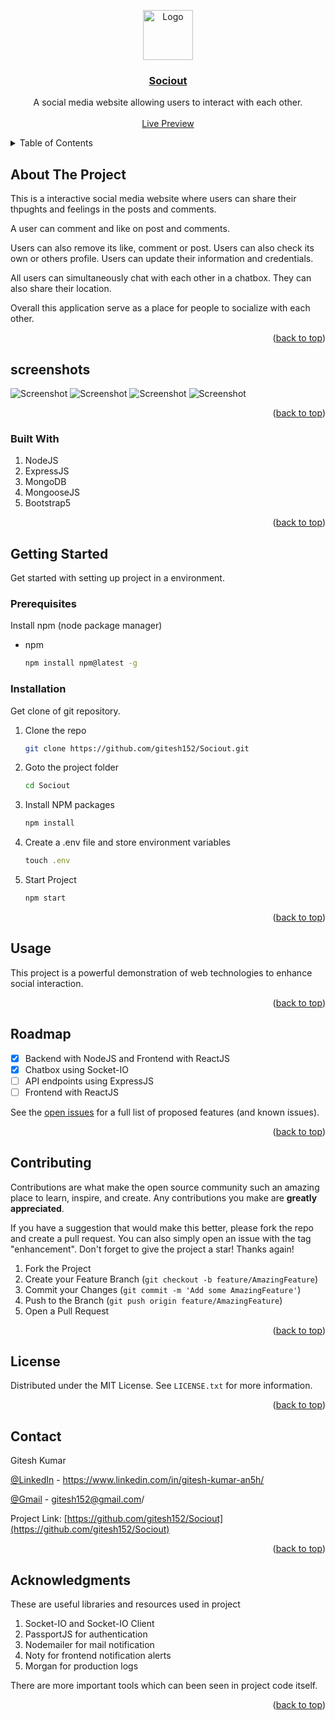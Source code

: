 <a name="readme-top"></a>

<div align="center" >
  <a href="https://github.com/gitesh152/Sociout">
    <img src="https://res.cloudinary.com/dm34wmjlm/image/upload/v1691254039/Sociout%20NodeJS%20Img/img/sociout_kxy5al.png" alt="Logo" width="80" height="80">
    <h3 align="center">Sociout</h3>
  </a>

  <p align="center">
    A social media website allowing users to interact with each other.
    <br />
    <br />
    <a target="_blank" href="https://sociout.onrender.com/" >Live Preview</a>
  </p>
</div>

<!-- TABLE OF CONTENTS -->

<details>
  <summary>Table of Contents</summary>
  <ol>
    <li>
      <a href="#about-the-project">About The Project</a>
      <a href="#screenshots">Screenshots</a>
      <ul>
        <li><a href="#built-with">Built With</a></li>
      </ul>
    </li>
    <li>
      <a href="#getting-started">Getting Started</a>
      <ul>
        <li><a href="#prerequisites">Prerequisites</a></li>
        <li><a href="#installation">Installation</a></li>
      </ul>
    </li>
    <li><a href="#usage">Usage</a></li>
    <li><a href="#roadmap">Roadmap</a></li>
    <li><a href="#contributing">Contributing</a></li>
    <li><a href="#license">License</a></li>
    <li><a href="#contact">Contact</a></li>
    <li><a href="#acknowledgments">Acknowledgments</a></li>
  </ol>
</details>

<!-- ABOUT THE PROJECT -->

## About The Project

This is a interactive social media website where users can share their thpughts and feelings
in the posts and comments.

A user can comment and like on post and comments.

Users can also remove its like, comment or post.
Users can also check its own or others profile.
Users can update their information and credentials.

All users can simultaneously chat with each other in a chatbox.
They can also share their location.

Overall this application serve as a place for people to socialize with each other.

<p align="right">(<a href="#readme-top">back to top</a>)</p>

## screenshots

![Screenshot](https://res.cloudinary.com/dm34wmjlm/image/upload/v1691256226/Sociout%20NodeJS%20Img/SS/HomeInfo_esva4x.png)
![Screenshot](https://res.cloudinary.com/dm34wmjlm/image/upload/v1691256222/Sociout%20NodeJS%20Img/SS/Home_llq4ut.png)
![Screenshot](https://res.cloudinary.com/dm34wmjlm/image/upload/v1691256247/Sociout%20NodeJS%20Img/SS/Profile_dgiyaj.png)
![Screenshot](https://res.cloudinary.com/dm34wmjlm/image/upload/v1691256240/Sociout%20NodeJS%20Img/SS/Contact_adaoh6.png)

<p align="right">(<a href="#readme-top">back to top</a>)</p>

### Built With

<ol>
<li>NodeJS</li>
<li>ExpressJS</li>
<li>MongoDB</li>
<li>MongooseJS</li>
<li>Bootstrap5</li>
</ol>

<p align="right">(<a href="#readme-top">back to top</a>)</p>

<!-- GETTING STARTED -->

## Getting Started

Get started with setting up project in a environment.

### Prerequisites

Install npm (node package manager)

- npm
  ```sh
  npm install npm@latest -g
  ```

### Installation

Get clone of git repository.

1. Clone the repo
   ```sh
   git clone https://github.com/gitesh152/Sociout.git
   ```
2. Goto the project folder
   ```sh
   cd Sociout
   ```
3. Install NPM packages
   ```sh
   npm install
   ```
4. Create a .env file and store environment variables
   ```js
   touch .env
   ```
5. Start Project
   ```js
   npm start
   ```

<p align="right">(<a href="#readme-top">back to top</a>)</p>

<!-- USAGE EXAMPLES -->

## Usage

This project is a powerful demonstration of web technologies to enhance social interaction.

<p align="right">(<a href="#readme-top">back to top</a>)</p>

<!-- ROADMAP -->

## Roadmap

- [x] Backend with NodeJS and Frontend with ReactJS
- [x] Chatbox using Socket-IO
- [ ] API endpoints using ExpressJS
- [ ] Frontend with ReactJS

See the [open issues](https://github.com/gitesh152/Sociout/issues) for a full list of proposed features (and known issues).

<p align="right">(<a href="#readme-top">back to top</a>)</p>

<!-- CONTRIBUTING -->

## Contributing

Contributions are what make the open source community such an amazing place to learn, inspire, and create. Any contributions you make are **greatly appreciated**.

If you have a suggestion that would make this better, please fork the repo and create a pull request. You can also simply open an issue with the tag "enhancement".
Don't forget to give the project a star! Thanks again!

1. Fork the Project
2. Create your Feature Branch (`git checkout -b feature/AmazingFeature`)
3. Commit your Changes (`git commit -m 'Add some AmazingFeature'`)
4. Push to the Branch (`git push origin feature/AmazingFeature`)
5. Open a Pull Request

<p align="right">(<a href="#readme-top">back to top</a>)</p>

<!-- LICENSE -->

## License

Distributed under the MIT License. See `LICENSE.txt` for more information.

<p align="right">(<a href="#readme-top">back to top</a>)</p>

<!-- CONTACT -->

## Contact

Gitesh Kumar

[@LinkedIn](https://www.linkedin.com/in/gitesh-kumar-an5h/) - https://www.linkedin.com/in/gitesh-kumar-an5h/

[@Gmail](https://mail.google.com/mail/u/0/?fs=1&to=gitesh152@gmail.com&su=SUBJECT&body=BODY&tf=cm) - gitesh152@gmail.com/

Project Link: [https://github.com/gitesh152/Sociout](https://github.com/gitesh152/Sociout)

<p align="right">(<a href="#readme-top">back to top</a>)</p>

<!-- ACKNOWLEDGMENTS -->

## Acknowledgments

These are useful libraries and resources used in project

<ol>
<li>Socket-IO and Socket-IO Client</li>
<li>PassportJS for authentication</li>
<li>Nodemailer for mail notification</li>
<li>Noty for frontend notification alerts</li>
<li>Morgan for production logs</li>
</ol>

There are more important tools which can been seen in project code itself.

<p align="right">(<a href="#readme-top">back to top</a>)</p>
